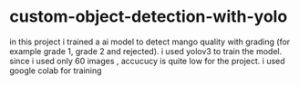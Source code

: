 # custom-object-detection-with-yolo
in this project i trained a ai model to detect mango quality with grading (for example grade 1, grade 2 and rejected). i used yolov3 to train the model. since i used only 60 images , accucucy is quite low for the project. i used google colab for training
